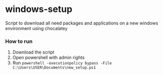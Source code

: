 # windows-setup
Script to download all need packages and applications  on a new windows environment using chocalatey 


### How to run

1) Download the script
2) Open powershell with admin rights
3) Run `powershell -executionpolicy bypass -File C:\Users\USER\Documents\new_setup.ps1`
